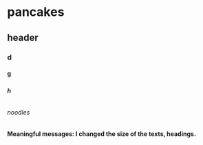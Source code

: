 # <h1> pancakes
## <h2> header
### <h3> d
#### <h4>  g
##### <h5> h
###### <h6> noodles

#### <h4> Meaningful messages: I changed the size of the texts, headings.
